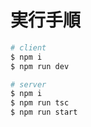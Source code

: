 # 実行手順

```bash
# client
$ npm i
$ npm run dev
```

```bash
# server
$ npm i
$ npm run tsc
$ npm run start
```
